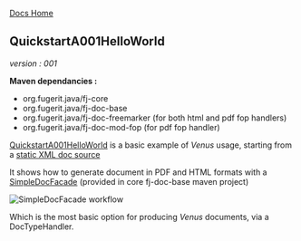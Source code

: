 [Docs Home](../../index.md)

## QuickstartA001HelloWorld

*version : 001*

**Maven dependancies :**
* org.fugerit.java/fj-core
* org.fugerit.java/fj-doc-base
* org.fugerit.java/fj-doc-freemarker	(for both html and pdf fop handlers)
* org.fugerit.java/fj-doc-mod-fop	(for pdf fop handler)

[QuickstartA001HelloWorld](../../src/test/java/test/org/fugerit/java/doc/qs/QuickstartA001HelloWorld.java) is a basic example of *Venus* usage, starting from a [static XML doc source](../../src/main/resources/sample-doc-xml/QuickstartA001/hello-world.xml)

It shows how to generate document in PDF and HTML formats with a [SimpleDocFacade](https://venusdocs.fugerit.org/fj-doc-base/src/main/java/org/fugerit/java/doc/base/facade/SimpleDocFacade.java) (provided in core fj-doc-base maven project)

![SimpleDocFacade workflow](https://venusdocs.fugerit.org/docs/img/002_simple_doc_facade.gif)

Which is the most basic option for producing *Venus* documents, via a DocTypeHandler.